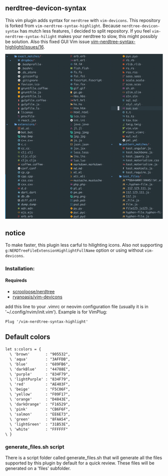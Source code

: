 ## nerdtree-devicon-syntax
This vim plugin adds syntax for `nerdtree` with `vim-devicons`. This repository is forked from `vim-nerdtree-syntax-highlight`. Because `nerdtree-devicon-syntax` has mutch less features, I decided to split repository.
If you feel `vim-nerdtree-syntax-hilight` makes your nerdtree to slow, this might possibly be solution.
Also this fixed GUI Vim issue [vim-nerdtree-syntax-highlight/issues/16](https://github.com/tiagofumo/vim-nerdtree-syntax-highlight/issues/16).

![](/screenshots/defaults.png)


## notice
To make faster, this plugin less carful to hilighting icons. Also not supporting `g:NERDTreeFileExtensionHighlightFullName` option or using without `vim-devicons`.


### Installation:
#### Requireds
- [scrooloose/nerdtree](https://github.com/scrooloose/nerdtree)
- [ryanoasis/vim-devicons](https://github.com/ryanoasis/vim-devicons)

add this line to your .vimrc or neovim configuration file (usually it is in '~/.config/nvim/init.vim').
Example is for VimPlug:

```vim
Plug '/vim-nerdtree-syntax-highlight'
```


## Default colors
```vim
let s:colors = {
  \ 'brown'       : "905532",
  \ 'aqua'        : "3AFFDB",
  \ 'blue'        : "689FB6",
  \ 'darkBlue'    : "44788E",
  \ 'purple'      : "834F79",
  \ 'lightPurple' : "834F79",
  \ 'red'         : "AE403F",
  \ 'beige'       : "F5C06F",
  \ 'yellow'      : "F09F17",
  \ 'orange'      : "D4843E",
  \ 'darkOrange'  : "F16529",
  \ 'pink'        : "CB6F6F",
  \ 'salmon'      : "EE6E73",
  \ 'green'       : "8FAA54",
  \ 'lightGreen'  : "31B53E",
  \ 'white'       : "FFFFFF"
\ }
```

### generate_files.sh script
There is a script folder called generate_files.sh that will generate all the files supported by this plugin by default for a quick review. These files will be generated on a 'files' subfolder.
